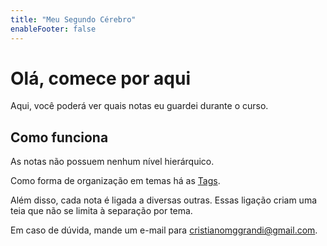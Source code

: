 ```yaml
---
title: "Meu Segundo Cérebro"
enableFooter: false
---
```

# Olá, comece por aqui

Aqui, você poderá ver quais notas eu guardei durante o curso.
## Como funciona

As notas não possuem nenhum nível hierárquico.

Como forma de organização em temas há as [Tags](https://cristianomggrandi.github.io/quartz/tags/).

Além disso, cada nota é ligada a diversas outras.
Essas ligação criam uma teia que não se limita à separação por tema.

Em caso de dúvida, mande um e-mail para cristianomggrandi@gmail.com.